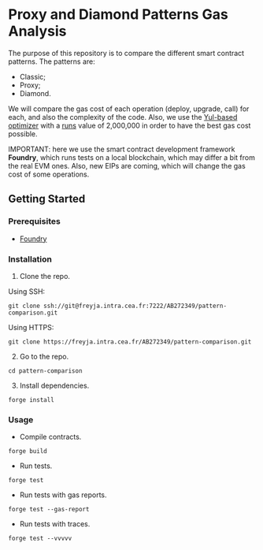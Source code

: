 # Proxy and Diamond Patterns Gas Analysis

The purpose of this repository is to compare the different smart contract
patterns. The patterns are:

- Classic;
- Proxy;
- Diamond.

We will compare the gas cost of each operation (deploy, upgrade, call) for each,
and also the complexity of the code. Also, we use the
[Yul-based optimizer](https://docs.soliditylang.org/en/v0.8.21/internals/optimizer.html)
with a
[runs](https://docs.soliditylang.org/en/v0.8.21/internals/optimizer.html#optimizer-parameter-runs)
value of 2,000,000 in order to have the best gas cost possible.

IMPORTANT: here we use the smart contract development framework **Foundry**,
which runs tests on a local blockchain, which may differ a bit from the real EVM
ones. Also, new EIPs are coming, which will change the gas cost of some
operations.

## Getting Started

### Prerequisites

- [Foundry](https://getfoundry.sh/)

### Installation

1. Clone the repo.

Using SSH:

```console
git clone ssh://git@freyja.intra.cea.fr:7222/AB272349/pattern-comparison.git
```

Using HTTPS:

```console
git clone https://freyja.intra.cea.fr/AB272349/pattern-comparison.git
```

2. Go to the repo.

```console
cd pattern-comparison
```

3. Install dependencies.

```console
forge install
```

### Usage

- Compile contracts.

```console
forge build
```

- Run tests.

```console
forge test
```

- Run tests with gas reports.

```console
forge test --gas-report
```

- Run tests with traces.

```console
forge test --vvvvv
  ```
